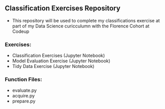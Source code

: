 ## Classification Exercises Repository 
 - This repository will be used to complete my classifications exercise at part of my Data Science curicculumn with the Florence Cohort at Codeup
### Exercises:
 - Classification Exercises (Jupyter Notebook)
 - Model Evaluation Exercise (Jupyter Notebook)
 - Tidy Data Exercise (Jupyter Notebook)
### Function Files:
 - evaluate.py
 - acquire.py
 - prepare.py
